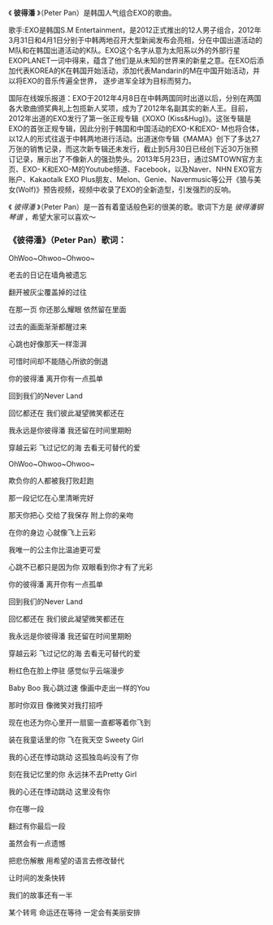 

《 **彼得潘** 》（Peter Pan）是韩国人气组合EXO的歌曲。

歌手:EXO是韩国S.M
Entertainment，是2012正式推出的12人男子组合，2012年3月31日和4月1日分别于中韩两地召开大型新闻发布会亮相，分在中国出道活动的M队和在韩国出道活动的K队。EXO这个名字从意为太阳系以外的外部行星EXOPLANET一词中得来，蕴含了他们是从未知的世界来的新星之意。在EXO后添加代表KOREA的K在韩国开始活动，添加代表Mandarin的M在中国开始活动，并以将EXO的音乐传遍全世界，
逐步进军全球为目标而努力。

国际在线娱乐报道：EXO于2012年4月8日在中韩两国同时出道以后，分别在两国各大歌曲颁奖典礼上包揽新人奖项，成为了2012年名副其实的新人王。目前，2012年出道的EXO发行了第一张正规专辑《XOXO
(Kiss&Hug)》。这张专辑是EXO的首张正规专辑，因此分别于韩国和中国活动的EXO-K和EXO-
M也将合体，以12人的形式往返于中韩两地进行活动。出道迷你专辑《MAMA》创下了多达27万张的销售记录，而这次新专辑还未发行，截止到5月30日已经创下近30万张预订记录，展示出了不像新人的强劲势头。2013年5月23日，通过SMTOWN官方主页、EXO-
K和EXO-M的Youtube频道、Facebook，以及Naver、NHN EXO官方账户、Kakaotalk EXO
Plus朋友、Melon、Genie、Navermusic等公开《狼与美女(Wolf)》预告视频，视频中收录了EXO的全新造型，引发强烈的反响。

《 _彼得潘_ 》（Peter Pan）是一首有着童话般色彩的很美的歌。歌词下方是 _彼得潘钢琴谱_ ，希望大家可以喜欢～

### 《彼得潘》（Peter Pan）歌词：

OhWoo~Ohwoo~Ohwoo~

老去的日记在墙角被遗忘

翻开被灰尘覆盖掉的过往

在那一页 你还那么耀眼 依然留在里面  
  
过去的画面渐渐都醒过来  
  
心跳也好像那天一样澎湃  
  
可惜时间却不能随心所欲的倒退  
  
你的彼得潘 离开你有一点孤单  
  
回到我们的Never Land  
  
回忆都还在 我们彼此凝望微笑都还在  
  
我永远是你彼得潘 我还留在时间里期盼  
  
穿越云彩 飞过记忆的海 去看无可替代的爱  
  
OhWoo~Ohwoo~Ohwoo~  
  
欺负你的人都被我打败赶跑  
  
那一段记忆在心里清晰完好  
  
那天你把心 交给了我保存 附上你的亲吻  
  
在你的身边 心就像飞上云彩  
  
我唯一的公主你比温迪更可爱  
  
心跳不已都只是因为你 双眼看到你才有了光彩  
  
你的彼得潘 离开你有一点孤单  
  
回到我们的Never Land  
  
回忆都还在 我们彼此凝望微笑都还在  
  
我永远是你彼得潘 我还留在时间里期盼  
  
穿越云彩 飞过记忆的海 去看无可替代的爱  
  
粉红色在脸上停驻 感觉似乎云端漫步  
  
Baby Boo 我心跳过速 像画中走出一样的You  
  
那时你双目 像微笑对我打招呼  
  
现在也还为你心里开一扇窗一直都等着你飞到  
  
装在我童话里的你 飞在我天空 Sweety Girl  
  
我的心还在悸动跳动 这孤独岛屿没有了你  
  
刻在我记忆里的你 永远抹不去Pretty Girl  
  
我的心还在悸动跳动 这里没有你  
  
你在哪一段  
  
翻过有你最后一段  
  
虽然会有一点遗憾  
  
把悲伤解散 用希望的语言去修改替代  
  
让时间的发条快转  
  
我们的故事还有一半  
  
某个转弯 命运还在等待 一定会有美丽安排


